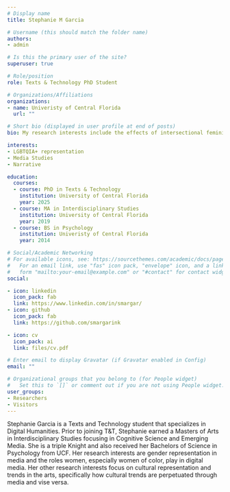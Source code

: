 ```yaml
---
# Display name
title: Stephanie M Garcia

# Username (this should match the folder name)
authors:
- admin

# Is this the primary user of the site?
superuser: true

# Role/position
role: Texts & Technology PhD Student

# Organizations/Affiliations
organizations:
- name: Univeristy of Central Florida
  url: ""

# Short bio (displayed in user profile at end of posts)
bio: My research interests include the effects of intersectional feminism on the audeince perception of Graphic Novels.

interests:
- LGBTQIA+ representation 
- Media Studies
- Narrative

education:
  courses:
  - course: PhD in Texts & Technology
    institution: University of Central Florida
    year: 2025 
  - course: MA in Interdisciplinary Studies
    institution: University of Central Florida
    year: 2019
  - course: BS in Psychology
    institution: Univeristy of Central Florida 
    year: 2014

# Social/Academic Networking
# For available icons, see: https://sourcethemes.com/academic/docs/page-builder/#icons
#   For an email link, use "fas" icon pack, "envelope" icon, and a link in the
#   form "mailto:your-email@example.com" or "#contact" for contact widget.
social:

- icon: linkedin
  icon_pack: fab
  link: https://www.linkedin.com/in/smargar/
- icon: github
  icon_pack: fab
  link: https://github.com/smargarink

- icon: cv
  icon_pack: ai
  link: files/cv.pdf

# Enter email to display Gravatar (if Gravatar enabled in Config)
email: ""

# Organizational groups that you belong to (for People widget)
#   Set this to `[]` or comment out if you are not using People widget.
user_groups:
- Researchers
- Visitors
---
```


Stephanie Garcia is a Texts and Technology student that specializes in Digital Humanities. Prior to joining T&T, Stephanie earned a Masters of Arts in Interdisciplinary Studies focusing in Cognitive Science and Emerging Media. She is a triple Knight and also received her Bachelors of Science in Psychology from UCF. Her research interests are gender representation in media and the roles women, especially women of color, play in digital media. Her other research interests focus on cultural representation and trends in the arts, specifically how cultural trends are perpetuated through media and vise versa.
